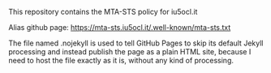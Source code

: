 This repository contains the MTA-STS policy for iu5ocl.it

Alias github page: https://mta-sts.iu5ocl.it/.well-known/mta-sts.txt

The file named .nojekyll is used to tell GitHub Pages to skip its default Jekyll processing and instead publish the page as a plain HTML site, because I need to host the file exactly as it is, without any kind of processing.




